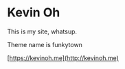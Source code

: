 # Kevin Oh

This is my site, whatsup.

Theme name is funkytown

[https://kevinoh.me](http://kevinoh.me)